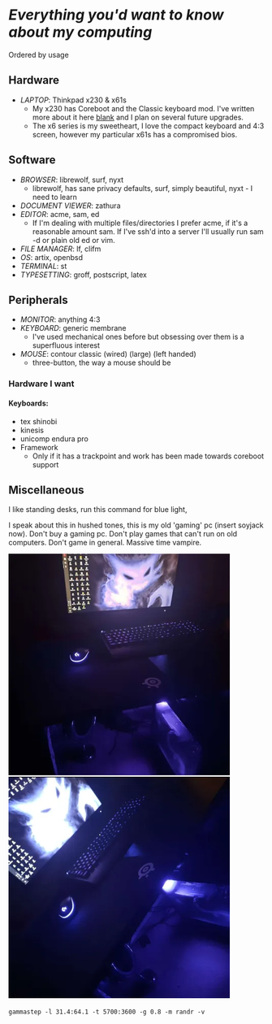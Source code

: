 # _Everything you'd want to know about my computing_

Ordered by usage

## Hardware

- *LAPTOP*: Thinkpad x230 & x61s
    - My x230 has Coreboot and the Classic keyboard mod. I've written more about it here [blank](http://avsbq.org) and I plan on several future upgrades.
    - The x6 series is my sweetheart, I love the compact keyboard and 4:3 screen, however my particular x61s has a compromised bios.

## Software

- *BROWSER*: librewolf, surf, nyxt
    - librewolf, has sane privacy defaults, surf, simply beautiful, nyxt - I need to learn
- *DOCUMENT VIEWER*: zathura
- *EDITOR*: acme, sam, ed
    - If I'm dealing with multiple files/directories I prefer acme, if it's a reasonable amount sam. If I've ssh'd into a server I'll usually run sam -d or plain old ed or vim.
- *FILE MANAGER*: lf, clifm
- *OS*: artix, openbsd
- *TERMINAL*: st
- *TYPESETTING*: groff, postscript, latex

## Peripherals

- *MONITOR*: anything 4:3
- *KEYBOARD*: generic membrane
    - I've used mechanical ones before but obsessing over them is a superfluous interest
- *MOUSE*: contour classic (wired) (large) (left handed)
    - three-button, the way a mouse should be

### Hardware I want 

#### Keyboards:

- tex shinobi
- kinesis
- unicomp endura pro
- Framework
    - Only if it has a trackpoint and work has been made towards coreboot support

## Miscellaneous

I like standing desks,
run this command for blue light,

I speak about this in hushed tones, this is my old &apos;gaming&apos; pc (insert soyjack now). Don't buy a gaming pc. Don't play games that can't run on old computers. Don't game in general. Massive time vampire.

![image](.pix/gaming_pc.webp)
![image](.pix/gaming_pc2.webp)

`gammastep -l 31.4:64.1 -t 5700:3600 -g 0.8 -m randr -v`



